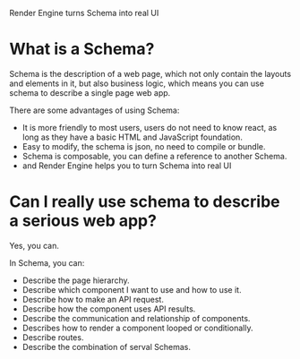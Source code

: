 Render Engine turns Schema into real UI

# What is a Schema?

Schema is the description of a web page, which not only contain the layouts and elements in it, but also business logic,
which means you can use schema to describe a single page web app.

There are some advantages of using Schema:

- It is more friendly to most users, users do not need to know react, as long as they have a basic HTML and JavaScript foundation.
- Easy to modify, the schema is json, no need to compile or bundle.
- Schema is composable, you can define a reference to another Schema.
- and Render Engine helps you to turn Schema into real UI

# Can I really use schema to describe a serious web app?

Yes, you can.

In Schema, you can:

- Describe the page hierarchy.
- Describe which component I want to use and how to use it.
- Describe how to make an API request.
- Describe how the component uses API results.
- Describe the communication and relationship of components.
- Describes how to render a component looped or conditionally.
- Describe routes.
- Describe the combination of serval Schemas.
